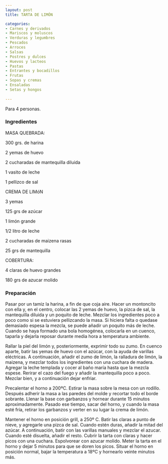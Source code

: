 ```yaml
---
layout: post
title: TARTA DE LIMÓN

categories:
- Carnes y derivados
- Mariscos y moluscos
- Verduras y legumbres
- Pescados
- Arroces
- Salsas
- Postres y dulces
- Huevos y lacteos
- Pastas
- Entrantes y bocadillos
- Frutas
- Sopas y cremas
- Ensaladas
- Setas y hongos
 
---
```

Para 4 personas.

<h3>Ingredientes</h3>
MASA QUEBRADA:

300 grs. de harina

2 yemas de huevo

2 cucharadas de mantequilla diluida

1 vasito de leche

1 pellizco de sal

CREMA DE LIMóN

3 yemas

125 grs de azúcar

1 limón grande

1/2 litro de leche

2 cucharadas de maizena rasas

25 grs de mantequilla

COBERTURA:

4 claras de huevo grandes

180 grs de azucar molido

<h3>Preparación</h3>
Pasar por un tamiz la harina, a fin de que coja aire. Hacer un montoncito con ella y, en el centro, colocar las 2 yemas de huevo, la pizca de sal, la mantequilla diluida y un poquito de leche. Mezclar los ingredientes poco a poco como si se estuviera pellizcando la masa. Si hiciera falta o quedase demasiado espesa la mezcla, se puede añadir un poquito más de leche. Cuando se haya formado una bola homogénea, colocarla en un cuenco, taparla y dejarla reposar durante media hora a temperatura ambiente.

Rallar la piel del limón y, posteriormente, exprimir todo su zumo. En cuenco aparte, batir las yemas de huevo con el azúcar, con la ayuda de varillas eléctricas. A continuación, añadir el zumo de limón, la ralladura de limón, la maizena, y mezclar todos los ingredientes con una cuchara de madera. Agregar la leche templada y cocer al baño maría hasta que la mezcla espese. Rerirar el cazo del fuego y añadir la mantequilla poco a poco. Mezclar bien, y a continuación dejar enfriar.

Precalentar el horno a 200&ordm;C. Estirar la masa sobre la mesa con un rodillo. Después adherir la masa a las paredes del molde y recortar todo el borde sobrante. Llenar la base con garbanzos y hornear durante 15 minutos aproximadamente. Pasado ese tiempo, sacar del horno, y cuando la masa esté fría, retirar los garbanzos y verter en su lugar la crema de limón.

Mantener el horno en posición grill, a 250&ordm; C. Batir las claras a punto de nieve, y agregarle una pizca de sal. Cuando estén duras, añadir la mitad del azúcar. A continuación, batir con las varillas manuales y mezclar el azucar. Cuando esté disuelta, añadir el resto. Cubrir la tarta con claras y hacer picos con una cuchara. Espolvorear con azucar molido. Meter la tarta en el horno y dejar 5 minutos para que se doren los picos. Situar el horno en posición normal, bajar la temperatura a 18&ordm;C y hornearlo veinte minutos más.


